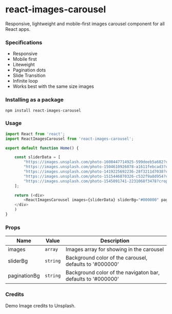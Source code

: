 # react-images-carousel

Responsive, lightweight and mobile-first images carousel component for all React apps.

### Specifications

-   Responsive
-   Mobile first
-   Liteweight
-   Pagination dots
-   Slide Transition
-   Infinite loop
-   Works best with the same size images

### Installing as a package

`npm install react-images-carousel`

### Usage

```javascript
import React from 'react';
import ReactImagesCarousel from 'react-images-carousel';

export default function Home() {

    const sliderData = [
        "https://images.unsplash.com/photo-1608447714925-599deeb5a682?crop=entropy&cs=tinysrgb&fit=crop&fm=jpg&h=360&ixlib=rb-1.2.1&q=80&w=750", 
        "https://images.unsplash.com/photo-1504610926078-a1611febcad3?crop=entropy&cs=tinysrgb&fit=crop&fm=jpg&h=360&ixlib=rb-1.2.1&q=80&w=750", 
        "https://images.unsplash.com/photo-1419225692236-28f3211d7038?crop=entropy&cs=tinysrgb&fit=crop&fm=jpg&h=360&ixlib=rb-1.2.1&q=80&w=750",
        "https://images.unsplash.com/photo-1515446870326-c532f9a8d954?crop=entropy&cs=tinysrgb&fit=crop&fm=jpg&h=360&ixlib=rb-1.2.1&q=80&w=750", 
        "https://images.unsplash.com/photo-1545091741-2231068f3478?crop=entropy&cs=tinysrgb&fit=crop&fm=jpg&h=360&ixlib=rb-1.2.1&q=80&w=750",    
    ];

    return (<div>
        <ReactImagesCarousel images={sliderData} sliderBg="#000000" paginationBg="#000000"/>
    </div>
    )
}


```

### Props

| Name                                     | Value                        | Description                                                                                                                                                                                                           |
| ---------------------------------------- | ---------------------------- | --------------------------------------------------------------------------------------------------------------------------------------------------------------------------------------------------------------------- |
| images                                     | `array` | Images array for showing in the carousel |
| sliderBg                                | `string`                    | Background color of the carousel, defaults to '#000000'|
| paginationBg                                | `string`                    | Background color of the navigaton bar, defaults to '#000000'|

### Credits

Demo Image credits to Unsplash.

```

```